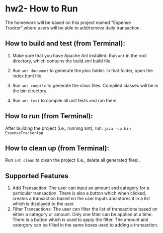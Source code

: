 # hw2- How to Run

The homework will be based on this project named "Expense Tracker",where users will be able to add/remove daily transaction. 

## How to build and test (from Terminal):
1. Make sure that you have Apache Ant installed. Run ```ant``` in the root directory, which contains the build.xml build file.

2. Run ```ant document``` to generate the jdoc folder. In that folder, open the index.html file.

3. Run ```ant compile``` to generate the class files. Compiled classes will be in the bin directory.

4. Run ```ant test``` to compile all unit tests and run them.

## How to run (from Terminal):
After building the project (i.e., running ant), run: ```java -cp bin ExpenseTrackerApp```

## How to clean up (from Terminal):
Run ```ant clean``` to clean the project (i.e., delete all generated files).


## Supported Features

1. Add Transaction: The user can input an amount and category for a particular transaction. There is also a button which when clicked, creates a transaction based on the user inputs and stores it in a list which is displayed to the user.
2. Filter Transactions: The user can filter the list of transactions based on either a category or amount. Only one filter can be applied at a time. There is a button which is used to apply the filter. The amount and catergory can be filled in the same boxes used to adding a transaction.